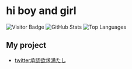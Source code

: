 # hi boy and girl

![Visitor Badge](https://visitor-badge.laobi.icu/badge?page_id=yourusername.to9kuru)
![GitHub Stats](https://github-readme-stats.vercel.app/api?username=to9kuru&show_icons=true&theme=radical)
![Top Languages](https://github-readme-stats.vercel.app/api/top-langs/?username=to9kuru&layout=compact&theme=radical)

## My project 

- [twitter承認欲求満たし](https://to9kuru.github.io/tw_syounin/)
